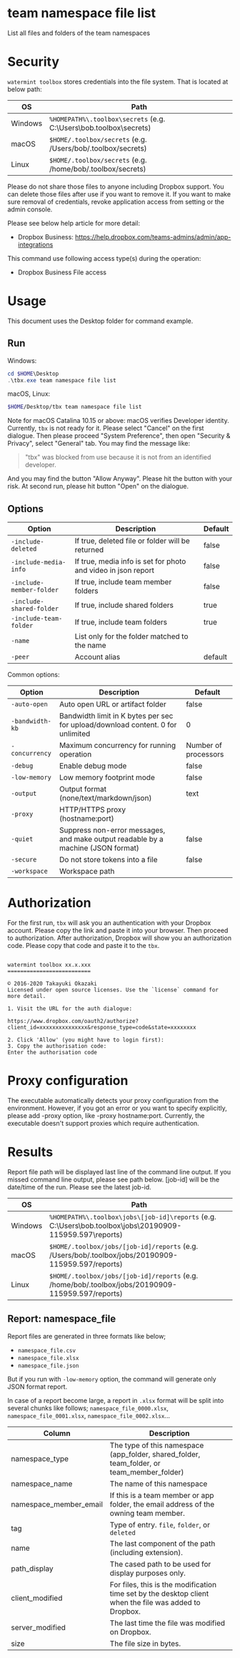 # team namespace file list 

List all files and folders of the team namespaces 

# Security

`watermint toolbox` stores credentials into the file system. That is located at below path:

| OS       | Path                                                               |
| -------- | ------------------------------------------------------------------ |
| Windows  | `%HOMEPATH%\.toolbox\secrets` (e.g. C:\Users\bob\.toolbox\secrets) |
| macOS    | `$HOME/.toolbox/secrets` (e.g. /Users/bob/.toolbox/secrets)        |
| Linux    | `$HOME/.toolbox/secrets` (e.g. /home/bob/.toolbox/secrets)         |

Please do not share those files to anyone including Dropbox support.
You can delete those files after use if you want to remove it. If you want to make sure removal of credentials, revoke application access from setting or the admin console.

Please see below help article for more detail:
* Dropbox Business: https://help.dropbox.com/teams-admins/admin/app-integrations

This command use following access type(s) during the operation:
* Dropbox Business File access

# Usage

This document uses the Desktop folder for command example.

## Run

Windows:

```powershell
cd $HOME\Desktop
.\tbx.exe team namespace file list 
```

macOS, Linux:

```bash
$HOME/Desktop/tbx team namespace file list 
```

Note for macOS Catalina 10.15 or above: macOS verifies Developer identity. Currently, `tbx` is not ready for it. Please select "Cancel" on the first dialogue. Then please proceed "System Preference", then open "Security & Privacy", select "General" tab.
You may find the message like:
> "tbx" was blocked from use because it is not from an identified developer.

And you may find the button "Allow Anyway". Please hit the button with your risk. At second run, please hit button "Open" on the dialogue.

## Options

| Option                   | Description                                                   | Default |
|--------------------------|---------------------------------------------------------------|---------|
| `-include-deleted`       | If true, deleted file or folder will be returned              | false   |
| `-include-media-info`    | If true, media info is set for photo and video in json report | false   |
| `-include-member-folder` | If true, include team member folders                          | false   |
| `-include-shared-folder` | If true, include shared folders                               | true    |
| `-include-team-folder`   | If true, include team folders                                 | true    |
| `-name`                  | List only for the folder matched to the name                  |         |
| `-peer`                  | Account alias                                                 | default |

Common options:

| Option          | Description                                                                      | Default              |
|-----------------|----------------------------------------------------------------------------------|----------------------|
| `-auto-open`    | Auto open URL or artifact folder                                                 | false                |
| `-bandwidth-kb` | Bandwidth limit in K bytes per sec for upload/download content. 0 for unlimited  | 0                    |
| `-concurrency`  | Maximum concurrency for running operation                                        | Number of processors |
| `-debug`        | Enable debug mode                                                                | false                |
| `-low-memory`   | Low memory footprint mode                                                        | false                |
| `-output`       | Output format (none/text/markdown/json)                                          | text                 |
| `-proxy`        | HTTP/HTTPS proxy (hostname:port)                                                 |                      |
| `-quiet`        | Suppress non-error messages, and make output readable by a machine (JSON format) | false                |
| `-secure`       | Do not store tokens into a file                                                  | false                |
| `-workspace`    | Workspace path                                                                   |                      |

# Authorization

For the first run, `tbx` will ask you an authentication with your Dropbox account. Please copy the link and paste it into your browser. Then proceed to authorization. After authorization, Dropbox will show you an authorization code. Please copy that code and paste it to the `tbx`.

```

watermint toolbox xx.x.xxx
==========================

© 2016-2020 Takayuki Okazaki
Licensed under open source licenses. Use the `license` command for more detail.

1. Visit the URL for the auth dialogue:

https://www.dropbox.com/oauth2/authorize?client_id=xxxxxxxxxxxxxxx&response_type=code&state=xxxxxxxx

2. Click 'Allow' (you might have to login first):
3. Copy the authorisation code:
Enter the authorisation code

```

# Proxy configuration

The executable automatically detects your proxy configuration from the environment. However, if you got an error or you want to specify explicitly, please add -proxy option, like -proxy hostname:port. Currently, the executable doesn't support proxies which require authentication.

# Results

Report file path will be displayed last line of the command line output. If you missed command line output, please see path below. [job-id] will be the date/time of the run. Please see the latest job-id.

| OS      | Path                                                                                                      |
| ------- | --------------------------------------------------------------------------------------------------------- |
| Windows | `%HOMEPATH%\.toolbox\jobs\[job-id]\reports` (e.g. C:\Users\bob\.toolbox\jobs\20190909-115959.597\reports) |
| macOS   | `$HOME/.toolbox/jobs/[job-id]/reports` (e.g. /Users/bob/.toolbox/jobs/20190909-115959.597/reports)        |
| Linux   | `$HOME/.toolbox/jobs/[job-id]/reports` (e.g. /home/bob/.toolbox/jobs/20190909-115959.597/reports)         |

## Report: namespace_file 

Report files are generated in three formats like below;
* `namespace_file.csv`
* `namespace_file.xlsx`
* `namespace_file.json`

But if you run with `-low-memory` option, the command will generate only JSON format report.

In case of a report become large, a report in `.xlsx` format will be split into several chunks like follows;
`namespace_file_0000.xlsx`, `namespace_file_0001.xlsx`, `namespace_file_0002.xlsx`...   

| Column                 | Description                                                                                            |
|------------------------|--------------------------------------------------------------------------------------------------------|
| namespace_type         | The type of this namespace (app_folder, shared_folder, team_folder, or team_member_folder)             |
| namespace_name         | The name of this namespace                                                                             |
| namespace_member_email | If this is a team member or app folder, the email address of the owning team member.                   |
| tag                    | Type of entry. `file`, `folder`, or `deleted`                                                          |
| name                   | The last component of the path (including extension).                                                  |
| path_display           | The cased path to be used for display purposes only.                                                   |
| client_modified        | For files, this is the modification time set by the desktop client when the file was added to Dropbox. |
| server_modified        | The last time the file was modified on Dropbox.                                                        |
| size                   | The file size in bytes.                                                                                |

